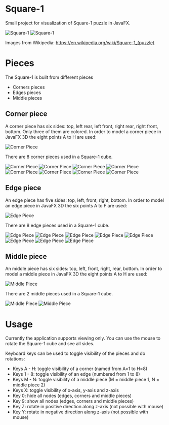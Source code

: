 # Square-1

Small project for visualization of Square-1 puzzle in JavaFX.

![Square-1](https://upload.wikimedia.org/wikipedia/commons/thumb/d/d8/Square-1_solved.jpg/200px-Square-1_solved.jpg) ![Square-1](https://upload.wikimedia.org/wikipedia/commons/thumb/7/7c/Square-1_scrambled.jpg/200px-Square-1_scrambled.jpg)

Images from Wikipedia: https://en.wikipedia.org/wiki/Square-1_(puzzle)

# Pieces

The Square-1 is built from different pieces

+ Corners pieces
+ Edges pieces
+ Middle pieces

## Corner piece

A corner piece has six sides: top, left rear, left front, right rear, right front, bottom. Only three of them are colored. In order to model a corner piece in JavaFX 3D the eight points A to H are used:


![Corner Piece](images/corner.png)

There are 8 corner pieces used in a Square-1 cube.


![Corner Piece](images/corner1.png)
![Corner Piece](images/corner2.png)
![Corner Piece](images/corner3.png)
![Corner Piece](images/corner4.png)
![Corner Piece](images/corner5.png)
![Corner Piece](images/corner6.png)
![Corner Piece](images/corner7.png)
![Corner Piece](images/corner8.png)


## Edge piece

An edge piece has five sides: top, left, front, right, bottom. In order to model an edge piece in JavaFX 3D the six points A to F are used:


![Edge Piece](images/edge.png)

There are 8 edge pieces used in a Square-1 cube.

![Edge Piece](images/edge1.png)
![Edge Piece](images/edge2.png)
![Edge Piece](images/edge3.png)
![Edge Piece](images/edge4.png)
![Edge Piece](images/edge5.png)
![Edge Piece](images/edge6.png)
![Edge Piece](images/edge7.png)
![Edge Piece](images/edge8.png)

## Middle piece

An middle piece has six sides: top, left, front, right, rear, bottom. In order to model a middle piece in JavaFX 3D the eight points A to H are used:


![Middle Piece](images/middle.png)

There are 2 middle pieces used in a Square-1 cube.

![Middle Piece](images/middle1.png)
![Middle Piece](images/middle2.png)


# Usage

Currently the application supports viewing only. You can use the mouse to rotate the Square-1 cube and see all sides.

Keyboard keys can be used to toggle visibility of the pieces and do rotations:

+ Keys A - H: toggle visibility of a corner (named from A=1 to H=8)
+ Keys 1 - 8: toggle visibility of an edge (numbered from 1 to 8)
+ Keys M - N: toggle visibility of a middle piece (M = middle piece 1, N = middle piece 2)
+ Keys X: toggle visibility of x-axis, y-axis and z-axis
+ Key 0: hide all nodes (edges, corners and middle pieces)
+ Key 9: show all nodes (edges, corners and middle pieces)
+ Key Z: rotate in positive direction along z-axis (not possible with mouse)
+ Key Y: rotate in negative direction along z-axis (not possible with mouse)

